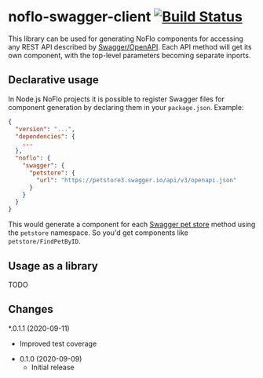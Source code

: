 noflo-swagger-client [![Build Status](https://travis-ci.org/noflo/noflo-swagger-client.svg?branch=master)](https://travis-ci.org/noflo/noflo-swagger-client)
====================

This library can be used for generating NoFlo components for accessing any REST API described by [Swagger/OpenAPI](https://swagger.io). Each API method will get its own component, with the top-level parameters becoming separate inports.

## Declarative usage

In Node.js NoFlo projects it is possible to register Swagger files for component generation by declaring them in your `package.json`. Example:

```json
{
  "version": "...",
  "dependencies": {
    ...
  },
  "noflo": {
    "swagger": {
      "petstore": {
        "url": "https://petstore3.swagger.io/api/v3/openapi.json"
      }
    }
  }
}
```

This would generate a component for each [Swagger pet store](https://petstore3.swagger.io/) method using the `petstore` namespace. So you'd get components like `petstore/FindPetByID`.

## Usage as a library

TODO

## Changes

*.0.1.1 (2020-09-11)
 - Improved test coverage
* 0.1.0 (2020-09-09)
  - Initial release
